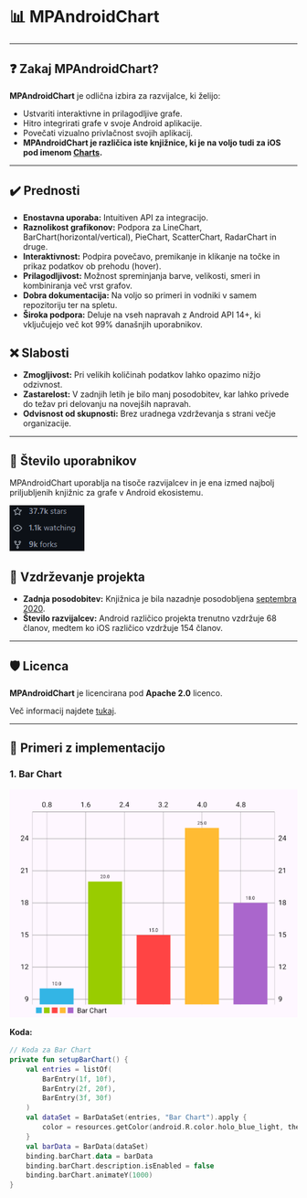 # 📊 MPAndroidChart

---

## ❓ Zakaj MPAndroidChart?

**MPAndroidChart** je odlična izbira za razvijalce, ki želijo:  
- Ustvariti interaktivne in prilagodljive grafe.  
- Hitro integrirati grafe v svoje Android aplikacije.  
- Povečati vizualno privlačnost svojih aplikacij.  
- **MPAndroidChart je različica iste knjižnice, ki je na voljo tudi za iOS pod imenom [Charts](https://github.com/ChartsOrg/Charts).**

---

## ✔️ Prednosti

-  **Enostavna uporaba:** Intuitiven API za integracijo.  
-  **Raznolikost grafikonov:** Podpora za LineChart, BarChart(horizontal/vertical), PieChart, ScatterChart, RadarChart in druge.  
-  **Interaktivnost:** Podpira povečavo, premikanje in klikanje na točke in prikaz podatkov ob prehodu (hover).  
-  **Prilagodljivost:** Možnost spreminjanja barve, velikosti, smeri in kombiniranja več vrst grafov.  
-  **Dobra dokumentacija:** Na voljo so primeri in vodniki v samem repozitoriju ter na spletu. 
-  **Široka podpora:** Deluje na vseh napravah z Android API 14+, ki vključujejo več kot 99% današnjih uporabnikov.


## ❌ Slabosti

-  **Zmogljivost:** Pri velikih količinah podatkov lahko opazimo nižjo odzivnost.  
-  **Zastarelost:** V zadnjih letih je bilo manj posodobitev, kar lahko privede do težav pri delovanju na novejših napravah.  
-  **Odvisnost od skupnosti:** Brez uradnega vzdrževanja s strani večje organizacije.  


---

## 👥 Število uporabnikov

MPAndroidChart uporablja na tisoče razvijalcev in je ena izmed najbolj priljubljenih knjižnic za grafe v Android ekosistemu.  

![img.png](app/src/main/res/drawable/mpcharts_info.png)

## 🔧 Vzdrževanje projekta

-  **Zadnja posodobitev:** Knjižnica je bila nazadnje posodobljena [septembra 2020](https://github.com/PhilJay/MPAndroidChart).  
-  **Število razvijalcev:** Android različico projekta trenutno vzdržuje 68 članov, medtem ko iOS različico vzdržuje 154 članov.  

---

## 🛡️ Licenca

**MPAndroidChart** je licencirana pod **Apache 2.0** licenco.

Več informacij najdete [tukaj](https://www.apache.org/licenses/LICENSE-2.0).  

---

## 📸 Primeri z implementacijo

### 1. Bar Chart
![Bar Chart](screenshots/BarChart.png)

**Koda:**
```kotlin
// Koda za Bar Chart
private fun setupBarChart() {
    val entries = listOf(
        BarEntry(1f, 10f),
        BarEntry(2f, 20f),
        BarEntry(3f, 30f)
    )
    val dataSet = BarDataSet(entries, "Bar Chart").apply {
        color = resources.getColor(android.R.color.holo_blue_light, theme)
    }
    val barData = BarData(dataSet)
    binding.barChart.data = barData
    binding.barChart.description.isEnabled = false
    binding.barChart.animateY(1000)
}